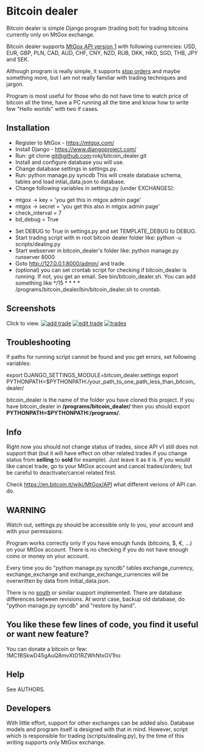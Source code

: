 Bitcoin dealer
==============

Bitcoin dealer is simple Django program (trading bot) for trading bitcoins currently only on MtGox exchange. 

Bitcoin dealer supports [MtGox API version 1](https://en.bitcoin.it/wiki/MtGox/API/HTTP/v1) with following currencies:
USD, EUR, GBP, PLN, CAD, AUD, CHF, CNY, NZD, RUB, DKK, HKD, SGD, THB, JPY and SEK.

Although program is really simple, it supports [stop orders](https://en.wikipedia.org/wiki/Order_%28exchange%29#Stop_orders) and maybe something more, but I am not really familiar with trading techniques and jargon.

Program is most useful for those who do not have time to watch price of bitcoin all the time, have a PC running all the time and know how to write few "Hello worlds" with two if cases.

Installation
------------
* Register to MtGox - https://mtgox.com/
* Install Django - https://www.djangoproject.com/
* Run: git clone git@github.com:rokj/bitcoin_dealer.git
* Install and configure database you will use.
* Change database settings in settings.py.
* Run: python manage.py syncdb This will create database schema, tables and load intial_data.json to database.
* Change following variables in settings.py (under EXCHANGES):
 - mtgox -> key = 'you get this in mtgox admin page'
 - mtgox -> secret = 'you get this also in mtgox admin page'
 - check_interval = 7
 - bd_debug = True
* Set DEBUG to True in settings.py and set TEMPLATE_DEBUG to DEBUG.
* Start trading script with in root bitcoin dealer folder like:
  python -u scripts/dealing.py
* Start webserver in bitcoin_dealer's folder like:
  python manage.py runserver 8000
* Goto http://127.0.0.1:8000/admin/ and trade.
* (optional) you can set crontab script for checking if bitcoin_dealer is running. If not, you get an email. See bin/bitcoin_dealer.sh. You can add something like */15 * * * * /programs/bitcoin_dealer/bin/bitcoin_dealer.sh to crontab.

Screenshots
-----------

Click to view.
[![add trade](https://github.com/rokj/bitcoin_dealer/raw/master/screenshots/trade-1.png)](https://github.com/rokj/bitcoin_dealer/raw/master/screenshots/trade-1.png)
[![edit trade](https://github.com/rokj/bitcoin_dealer/raw/master/screenshots/trade-2.png)](https://github.com/rokj/bitcoin_dealer/raw/master/screenshots/trade-2.png)
[![trades](https://github.com/rokj/bitcoin_dealer/raw/master/screenshots/trades.png)](https://github.com/rokj/bitcoin_dealer/raw/master/screenshots/trades.png)

Troubleshooting
---------------
If paths for running script cannot be found and you get errors, set following variables:

export DJANGO_SETTINGS_MODULE=bitcoin_dealer.settings
export PYTHONPATH=$PYTHONPATH:/your_path_to_one_path_less_than_bitcoin_dealer/ 

bitcoin_dealer is the name of the folder you have cloned this project. If you have bitcoin_dealer in **/programs/bitcoin_dealer/** then you should export **PYTHONPATH=$PYTHONPATH:/programs/**.

Info
----
Right now you should not change status of trades, since API v1 still does not support that (but it will have effect on other related trades if you change status from **selling** to **sold** for example). Just leave it as it is. If you would like cancel trade, go to your MtGox account and cancel trades/orders; but be careful to deactivate/cancel related first.

Check https://en.bitcoin.it/wiki/MtGox/API what different verions of API can do.

WARNING
-------
Watch out, settings.py should be accessible only to you, your account and with your permissions.

Program works correctly only if you have enough funds (bitcoins, $, €, ...) on your MtGox account. There is no checking if you do not have enough coins or money on your account.

Every time you do "python manage.py syncdb" tables exchange_currency, exchange_exchange and exchange_exchange_currencies will be overwritten by data from initial_data.json.

There is no [south](http://south.aeracode.org/) or similar support implemented. There are database differences between revisions. At worst case, backup old database, do "python manage.py syncdb" and "restore by hand".

You like these few lines of code, you find it useful or want new feature? 
----------------------------------------
You can donate a bitcoin or few:
1MC1BSkwD45gAuQ8mvXtD1RZWhNtxGV1ho

Help
----
See AUTHORS.

Developers
----------
With little effort, support for other exchanges can be added also. Database models and program itself is designed with that in mind. However, script which is responsible for trading (scripts/dealing.py), by the time of this writing supports only MtGox exchange.
